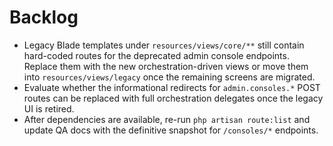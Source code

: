 # Backlog

- Legacy Blade templates under `resources/views/core/**` still contain hard-coded routes for the deprecated admin console endpoints. Replace them with the new orchestration-driven views or move them into `resources/views/legacy` once the remaining screens are migrated.
- Evaluate whether the informational redirects for `admin.consoles.*` POST routes can be replaced with full orchestration delegates once the legacy UI is retired.
- After dependencies are available, re-run `php artisan route:list` and update QA docs with the definitive snapshot for `/consoles/*` endpoints.
